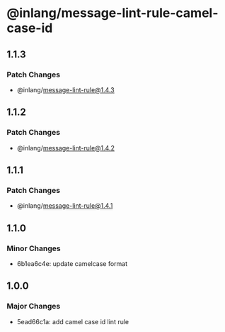 # @inlang/message-lint-rule-camel-case-id

## 1.1.3

### Patch Changes

- @inlang/message-lint-rule@1.4.3

## 1.1.2

### Patch Changes

- @inlang/message-lint-rule@1.4.2

## 1.1.1

### Patch Changes

- @inlang/message-lint-rule@1.4.1

## 1.1.0

### Minor Changes

- 6b1ea6c4e: update camelcase format

## 1.0.0

### Major Changes

- 5ead66c1a: add camel case id lint rule
